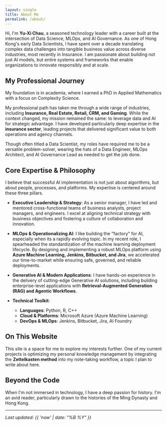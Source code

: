 ```yaml
---
layout: single
title: About Me
permalink: /about/
---
```


Hi, I'm **Yu-Xi Chau**, a seasoned technology leader with a career built at the intersection of Data Science, MLOps, and AI Governance. As one of Hong Kong's early Data Scientists, I have spent over a decade translating complex data challenges into tangible business value across diverse industries, most recently in Insurance. I am passionate about building not just AI models, but entire systems and frameworks that enable organizations to innovate responsibly and at scale. 

## My Professional Journey

My foundation is in academia, where I earned a PhD in Applied Mathematics with a focus on Complexity Science. 

My professional path has taken me through a wide range of industries, including **Insurance, Real Estate, Retail, CRM, and Gaming**. While the context changed, my mission remained the same: to leverage data and AI for strategic advantage. I have developed particularly deep expertise in the **insurance sector**, leading projects that delivered significant value to both operations and agency channels.

Though often titled a Data Scientist, my roles have required me to be a versatile problem-solver, wearing the hats of a Data Engineer, MLOps Architect, and AI Governance Lead as needed to get the job done.

## Core Expertise & Philosophy

I believe that successful AI implementation is not just about algorithms, but about people, processes, and platforms. My expertise is centered around these three pillars.

*   **Executive Leadership & Strategy**: As a senior manager, I have led and mentored  cross-functional teams of business analysts, project managers, and engineers. I excel at aligning technical strategy with business objectives and fostering a culture of collaboration and innovation.

*   **MLOps & Operationalizing AI**: I like building the "factory" for AI, especially when its a rapidly evolving topic. In my recent role, I spearheaded the standardization of the machine learning deployment lifecycle. By designing and implementing a robust MLOps platform using **Azure Machine Learning, Jenkins, Bitbucket, and Jira**, we accelerated our time-to-market while ensuring safe, governed, and reliable deployments.

*   **Generative AI & Modern Applications**: I have hands-on experience in the delivery of cutting-edge Generative AI solutions, including building enterprise-level applications with **Retrieval-Augmented Generation (RAG) and Agentic Workflows**.

*   **Technical Toolkit**:
    *   **Languages**: Python, R, C++
    *   **Cloud & Platforms**: Microsoft Azure (Azure Machine Learning)
    *   **DevOps & MLOps**: Jenkins, Bitbucket, Jira, AI Foundry

## On This Website

This site is a space for me to explore my interests further. One of my current projects is optimizing my personal knowledge management by integrating the **Zettelkasten method** into my note-taking workflow, a topic I plan to write about here.

## Beyond the Code

When I'm not immersed in technology, I have a deep passion for history. I'm an avid reader, particularly drawn to the histories of the Ming Dynasty and Hong Kong.

---

*Last updated: {{ 'now' | date: "%B %Y" }}*
